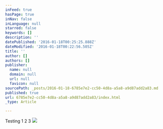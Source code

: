 ```yaml
---
inFeed: true
hasPage: true
inNav: false
inLanguage: null
starred: false
keywords: []
description: ''
datePublished: '2016-01-18T00:25:25.888Z'
dateModified: '2016-01-18T00:22:56.505Z'
title: ''
author: []
authors: []
publisher:
  name: null
  domain: null
  url: null
  favicon: null
sourcePath: _posts/2016-01-18-6785e7e2-cc50-4d8a-a5a8-a9d87add2a83.md
published: true
url: 6785e7e2-cc50-4d8a-a5a8-a9d87add2a83/index.html
_type: Article

---
```

Testing 1 2 3
![](https://the-grid-user-content.s3-us-west-2.amazonaws.com/4a2902f2-8d81-4da1-af46-c89374141279.jpg)